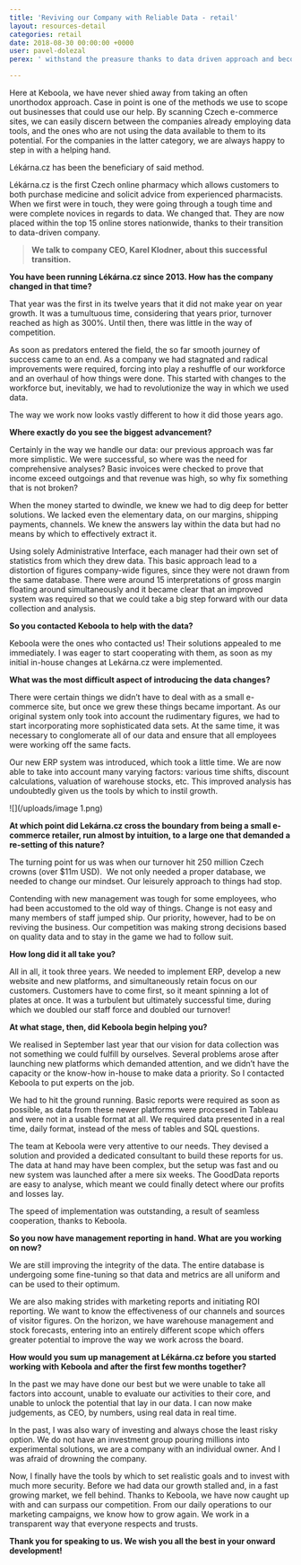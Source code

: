 ```yaml
---
title: 'Reviving our Company with Reliable Data - retail'
layout: resources-detail
categories: retail
date: 2018-08-30 00:00:00 +0000
user: pavel-dolezal
perex: ' withstand the preasure thanks to data driven approach and becomes #1!'

---
```

Here at Keboola, we have never shied away from taking an often unorthodox approach. Case in point is one of the methods we use to scope out businesses that could use our help. By scanning Czech e-commerce sites, we can easily discern between the companies already employing data tools, and the ones who are not using the data available to them to its potential. For the companies in the latter category, we are always happy to step in with a helping hand.

Lékárna.cz has been the beneficiary of said method.

Lékárna.cz is the first Czech online pharmacy which allows customers to both purchase medicine and solicit advice from experienced pharmacists. When we first were in touch, they were going through a tough time and were complete novices in regards to data. We changed that. They are now placed within the top 15 online stores nationwide, thanks to their transition to data-driven company.

> **We talk to company CEO, Karel Klodner, about this successful transition.**

**You have been running Lékárna.cz since 2013. How has the company changed in that time?**

That year was the first in its twelve years that it did not make year on year growth. It was a tumultuous time, considering that years prior, turnover reached as high as 300%. Until then, there was little in the way of competition.

As soon as predators entered the field, the so far smooth journey of success came to an end. As a company we had stagnated and radical improvements were required, forcing into play a reshuffle of our workforce and an overhaul of how things were done. This started with changes to the workforce but, inevitably, we had to revolutionize the way in which we used data.

The way we work now looks vastly different to how it did those years ago.

**Where exactly do you see the biggest advancement?**

Certainly in the way we handle our data: our previous approach was far more simplistic. We were successful, so where was the need for comprehensive analyses? Basic invoices were checked to prove that income exceed outgoings and that revenue was high, so why fix something that is not broken?

When the money started to dwindle, we knew we had to dig deep for better solutions. We lacked even the elementary data, on our margins, shipping payments, channels. We knew the answers lay within the data but had no means by which to effectively extract it.

Using solely Administrative Interface, each manager had their own set of statistics from which they drew data. This basic approach lead to a distortion of figures company-wide figures, since they were not drawn from the same database. There were around 15 interpretations of gross margin floating around simultaneously and it became clear that an improved system was required so that we could take a big step forward with our data collection and analysis.

**So you contacted Keboola to help with the data?**

Keboola were the ones who contacted us! Their solutions appealed to me immediately. I was eager to start cooperating with them, as soon as my initial in-house changes at Lekárna.cz were implemented.

**What was the most difficult aspect of introducing the data changes?**

There were certain things we didn’t have to deal with as a small e-commerce site, but once we grew these things became important. As our original system only took into account the rudimentary figures, we had to start incorporating more sophisticated data sets. At the same time, it was necessary to conglomerate all of our data and ensure that all employees were working off the same facts.

Our new ERP system was introduced, which took a little time. We are now able to take into account many varying factors: various time shifts, discount calculations, valuation of warehouse stocks, etc. This improved analysis has undoubtedly given us the tools by which to instil growth.

![](/uploads/image 1.png)

**At which point did Lekárna.cz cross the boundary from being a small e-commerce retailer, run almost by intuition, to a large one that demanded a re-setting of this nature?**

The turning point for us was when our turnover hit 250 million Czech crowns (over $11m USD).  We not only needed a proper database, we needed to change our mindset. Our  leisurely approach to things had stop.

Contending with new management was tough for some employees, who had been accustomed to the old way of things. Change is not easy and many members of staff jumped ship. Our priority, however, had to be on reviving the business. Our competition was making strong decisions based on quality data and to stay in the game we had to follow suit.

**How long did it all take you?**

All in all, it took three years. We needed to implement ERP, develop a new website and new platforms, and simultaneously retain focus on our customers. Customers have to come first, so it meant spinning a lot of plates at once. It was a turbulent but ultimately successful time, during which we doubled our staff force and doubled our turnover!

**At what stage, then, did Keboola begin helping you?**

We realised in September last year that our vision for data collection was not something we could fulfill by ourselves. Several problems arose after launching new platforms which demanded attention, and we didn’t have the capacity or the know-how in-house to make data a priority. So I contacted Keboola to put experts on the job.

We had to hit the ground running. Basic reports were required as soon as possible, as data from these newer platforms were processed in Tableau and were not in a usable format at all. We required data presented in a real time, daily format, instead of the mess of tables and SQL questions.

The team at Keboola were very attentive to our needs. They devised a solution and provided a dedicated consultant to build these reports for us. The data at hand may have been complex, but the setup was fast and ou new system was launched after a mere six weeks. The GoodData reports are easy to analyse, which meant we could finally detect where our profits and losses lay.

The speed of implementation was outstanding, a result of seamless cooperation, thanks to Keboola.

**So you now have management reporting in hand. What are you working on now?**

We are still improving the integrity of the data. The entire database is undergoing some fine-tuning so that data and metrics are all uniform and can be used to their optimum.

We are also making strides with marketing reports and initiating ROI reporting. We want to know the effectiveness of our channels and sources of visitor figures. On the horizon, we have warehouse management and stock forecasts, entering into an entirely different scope which offers greater potential to improve the way we work across the board.

**How would you sum up management at Lékárna.cz before you started working with Keboola and after the first few months together?**

In the past we may have done our best but we were unable to take all factors into account, unable to evaluate our activities to their core, and unable to unlock the potential that lay in our data. I can now make judgements, as CEO, by numbers, using real data in real time.

In the past, I was also wary of investing and always chose the least risky option. We do not have an investment group pouring millions into experimental solutions, we are a company with an individual owner. And I was afraid of drowning the company.

Now, I finally have the tools by which to set realistic goals and to invest with much more security. Before we had data our growth stalled and, in a fast growing market, we fell behind. Thanks to Keboola, we have now caught up with and can surpass our competition. From our daily operations to our marketing campaigns, we know how to grow again. We work in a transparent way that everyone respects and trusts.

**Thank you for speaking to us. We wish you all the best in your onward development!**